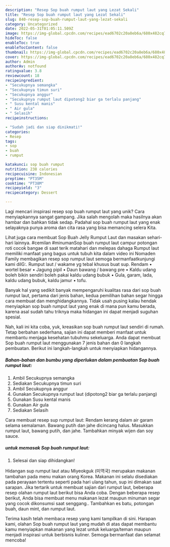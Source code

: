 ```yaml
---
description: "Resep Sop buah rumput laut yang Lezat Sekali"
title: "Resep Sop buah rumput laut yang Lezat Sekali"
slug: 840-resep-sop-buah-rumput-laut-yang-lezat-sekali
category: Uncategorized
date: 2022-05-31T01:05:11.509Z
image: https://img-global.cpcdn.com/recipes/ead6702c20a8eb6a/680x482cq70/sop-buah-rumput-laut-foto-resep-utama.jpg
hideToc: false
enableToc: true
enableTocContent: false
thumbnail: https://img-global.cpcdn.com/recipes/ead6702c20a8eb6a/680x482cq70/sop-buah-rumput-laut-foto-resep-utama.jpg
cover: https://img-global.cpcdn.com/recipes/ead6702c20a8eb6a/680x482cq70/sop-buah-rumput-laut-foto-resep-utama.jpg
author: Admin
authorAv: notfound
ratingvalue: 3.8
reviewcount: 18
recipeingredient:
- "Secukupnya semangka"
- "Secukupnya timun suri"
- "Secukupnya anggur"
- "Secukupnya rumput laut dipotong2 biar ga terlalu panjang"
- " Susu kental manis"
- " Air gula"
- " Selasih"
recipeinstructions:

- "Sudah jadi dan siap dinikmati!"
categories:
- Resep
tags:
- sop
- buah
- rumput

katakunci: sop buah rumput 
nutrition: 238 calories
recipecuisine: Indonesian
preptime: "PT35M"
cooktime: "PT38M"
recipeyield: "3"
recipecategory: Dessert

---
```





Lagi mencari inspirasi resep sop buah rumput laut yang unik? Cara menyiapkannya sangat gampang. Jika salah mengolah maka hasilnya akan hambar dan bahkan tidak sedap. Padahal sop buah rumput laut yang enak selayaknya punya aroma dan cita rasa yang bisa memancing selera Kita.





Lihat juga cara membuat Sop Buah Jelly Rumput Laut dan masakan sehari-hari lainnya. #cemilan #minumanSop buah rumput laut campur potongan roti cocok bangae di saat terik matahari dan melepas dahaga Rumput laut memiliki manfaat yang bagus untuk tubuh kita dalam video ini Nomaden Family membagikan resep sop rumput laut semoga bermanfaatkunjungi kami diIG:. Rumput laut / wakame yg tebal khusus buat sup. Rendam • wortel besar • Jagung pipil • Daun bawang / bawang pre • Kaldu udang boleh bikin sendiri boleh pakai kaldu udang bubuk • Gula, garam, lada, kaldu udang bubuk, kaldu jamur • tofu.

Banyak hal yang sedikit banyak mempengaruhi kualitas rasa dari sop buah rumput laut, pertama dari jenis bahan, kedua pemilihan bahan segar hingga cara membuat dan menghidangkannya. Tidak usah pusing kalau hendak menyiapkan sop buah rumput laut yang enak di mana pun kamu berada, karena asal sudah tahu triknya maka hidangan ini dapat menjadi suguhan spesial.






Nah, kali ini kita coba, yuk, kreasikan sop buah rumput laut sendiri di rumah. Tetap berbahan sederhana, sajian ini dapat memberi manfaat untuk membantu menjaga kesehatan tubuhmu sekeluarga. Anda dapat membuat Sop buah rumput laut menggunakan 7 jenis bahan dan 0 langkah pembuatan. Berikut ini langkah-langkah untuk menyiapkan hidangannya.

<!--inarticleads1-->

##### Bahan-bahan dan bumbu yang diperlukan dalam pembuatan Sop buah rumput laut:

1. Ambil Secukupnya semangka
1. Sediakan Secukupnya timun suri
1. Ambil Secukupnya anggur
1. Gunakan Secukupnya rumput laut (dipotong2 biar ga terlalu panjang)
1. Gunakan  Susu kental manis
1. Gunakan  Air gula
1. Sediakan  Selasih


Cara membuat resep sup rumput laut: Rendam kerang dalam air garam selama semalaman. Bawang putih dan jahe dicincang halus. Masukkan rumput laut, bawang putih, dan jahe. Tambahkan minyak wijen dan soy sauce. 

<!--inarticleads2-->

#####  untuk memasak Sop buah rumput laut:


1. Selesai dan siap dihidangkan!

Hidangan sup rumput laut atau Miyeokguk (미역국) merupakan makanan tambahan pada menu makan orang Korea. Makanan ini selalu disediakan pada perayaan tertentu seperti pada hari ulang tahun, sup ini dimakan saat sarapan. Jika tertarik untuk membuat sajian dari rumput laut, beberapa resep olahan rumput laut berikut bisa Anda coba. Dengan beberapa resep berikut, Anda bisa membuat menu makanan lezat maupun minuman segar yang cocok dikonsumsi saat senggang.. Tambahkan es batu, potongan buah, daun mint, dan rumput laut. 

Terima kasih telah membaca resep yang kami tampilkan di sini. Harapan kami, olahan Sop buah rumput laut yang mudah di atas dapat membantu kamu menyiapkan makanan yang lezat untuk keluarga/teman maupun menjadi inspirasi untuk berbisnis kuliner. Semoga bermanfaat dan selamat mencoba!
